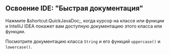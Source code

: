 ## Освоение IDE: "Быстрая документация"


Нажмите <span class="shortcut">&shortcut:QuickJavaDoc;</span>, когда курсор на классе или функции
и IntelliJ IDEA покажет вам доступную документацию этого класса или функции.

Посмотрите документацию класса `String` и его функций `uppercase()` и `lowercase()`.